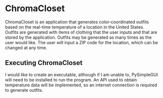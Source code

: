 # ChromaCloset
ChromaCloset is an application that generates color-coordinated outfits based on the real-time temperature of a location
in the United States. Outfits are generated with items of clothing that the user inputs and that are stored by the
application. Outfits may be generated as many times as the user would like. The user will input a ZIP code for the location, which can be changed at any time.

## Executing ChromaCloset
I would like to create an executable, although if I am unable to, PySimpleGUI will need to be installed to run the program. An API used to obtain temperature data will be implemented, so an internet connection is required to generate outfits.